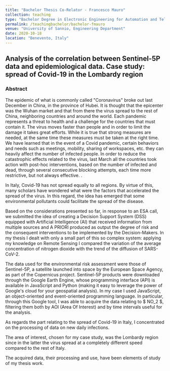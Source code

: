 ```yaml
---
title: "Bachelor Thesis Co-Relator - Francesco Mauro"
collection: teaching
type: "Bachelor Degree in Electronic Engineering for Automation and Telecommunications"
permalink: /teachingbachelor/bachelor-fmauro
venue: "University of Sannio, Engineering Department"
date: 2020-10-18
location: "Benevento, Italy"
---
```


## Analysis of the correlation between Sentinel-5P data and epidemiological data. Case study: spread of Covid-19 in the Lombardy region

### Abstract

The epidemic of what is commonly called "Coronavirus" broke out last December in China, in the province of Hubei. It is thought that the epicenter was the Wuhan market and that from there the virus spread to the rest of China, neighboring countries and around the world. Each pandemic represents a threat to health and a challenge for the countries that must contain it. The virus moves faster than people and in order to limit the damage it takes great efforts. While it is true that strong measures are needed, at the same time these measures must be taken at the right time. We have learned that in the event of a Covid pandemic, certain behaviors and needs such as meetings, mobility, sharing of workspaces, etc. they can heavily affect the number of infected people. In order to reduce the catastrophic effects related to the virus, last March all the countries took action with post-hoc interventions, based on the number of infected and dead, through several consecutive blocking attempts, each time more restrictive, but not always effective. .

In Italy, Covid-19 has not spread equally to all regions. By virtue of this, many scholars have wondered what were the factors that accelerated the spread of the virus. In this regard, the idea has emerged that some environmental pollutants could facilitate the spread of the disease.

Based on the considerations presented so far, in response to an ESA call, we submitted the idea of ​​creating a Decision Support System (DSS) equipped with Artificial Intelligence (AI) that received information from multiple sources and A PRIORI produced as output the degree of risk and the consequent interventions to be implemented by the Decision-Makers. In my thesis I dealt with only a small part of this so complex system: applying my knowledge on Remote Sensing I compared the variation of the average concentration of nitrogen dioxide with the trend of the diffusion of SARS-CoV-2.

The data used for the environmental risk assessment were those of Sentinel-5P, a satellite launched into space by the European Space Agency, as part of the Copernicus project. Sentinel-5P products were downloaded through the Google Earth Engine, whose programming interface (API) is available in JavaScript and Python (making it easy to leverage the power of Google's cloud for your geospatial analysis). In my case I used JavaScript, an object-oriented and event-oriented programming language. In particular, through this Google tool, I was able to acquire the data relating to $ NO_2 $, filtering them both by AOI (Area Of Interest) and by time intervals useful for the analysis.
 
As regards the part relating to the spread of Covid-19 in Italy, I concentrated on the processing of data on new daily infections.
 
The area of ​​interest, chosen for my case study, was the Lombardy region since in the latter the virus spread at a completely different speed compared to the rest of Italy.
 
The acquired data, their processing and use, have been elements of study of my thesis work.